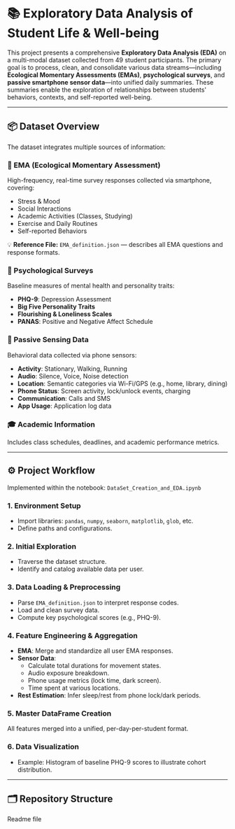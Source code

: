 # 📚 Exploratory Data Analysis of Student Life & Well-being

This project presents a comprehensive **Exploratory Data Analysis (EDA)** on a multi-modal dataset collected from 49 student participants. The primary goal is to process, clean, and consolidate various data streams—including **Ecological Momentary Assessments (EMAs)**, **psychological surveys**, and **passive smartphone sensor data**—into unified daily summaries. These summaries enable the exploration of relationships between students' behaviors, contexts, and self-reported well-being.

---

## 📦 Dataset Overview

The dataset integrates multiple sources of information:

### 📝 EMA (Ecological Momentary Assessment)
High-frequency, real-time survey responses collected via smartphone, covering:

- Stress & Mood  
- Social Interactions  
- Academic Activities (Classes, Studying)  
- Exercise and Daily Routines  
- Self-reported Behaviors  

💡 **Reference File:** `EMA_definition.json` — describes all EMA questions and response formats.

### 🧠 Psychological Surveys
Baseline measures of mental health and personality traits:

- **PHQ-9**: Depression Assessment  
- **Big Five Personality Traits**  
- **Flourishing & Loneliness Scales**  
- **PANAS**: Positive and Negative Affect Schedule  

### 📱 Passive Sensing Data
Behavioral data collected via phone sensors:

- **Activity**: Stationary, Walking, Running  
- **Audio**: Silence, Voice, Noise detection  
- **Location**: Semantic categories via Wi-Fi/GPS (e.g., home, library, dining)  
- **Phone Status**: Screen activity, lock/unlock events, charging  
- **Communication**: Calls and SMS  
- **App Usage**: Application log data  

### 🎓 Academic Information
Includes class schedules, deadlines, and academic performance metrics.

---

## ⚙️ Project Workflow

Implemented within the notebook: `DataSet_Creation_and_EDA.ipynb`

### 1. Environment Setup
- Import libraries: `pandas`, `numpy`, `seaborn`, `matplotlib`, `glob`, etc.
- Define paths and configurations.

### 2. Initial Exploration
- Traverse the dataset structure.
- Identify and catalog available data per user.

### 3. Data Loading & Preprocessing
- Parse `EMA_definition.json` to interpret response codes.
- Load and clean survey data.
- Compute key psychological scores (e.g., PHQ-9).

### 4. Feature Engineering & Aggregation
- **EMA**: Merge and standardize all user EMA responses.
- **Sensor Data**:
  - Calculate total durations for movement states.
  - Audio exposure breakdown.
  - Phone usage metrics (lock time, dark screen).
  - Time spent at various locations.
- **Rest Estimation**: Infer sleep/rest from phone lock/dark periods.

### 5. Master DataFrame Creation
All features merged into a unified, per-day-per-student format.

### 6. Data Visualization
- Example: Histogram of baseline PHQ-9 scores to illustrate cohort distribution.

---

## 🗂 Repository Structure

Readme file
